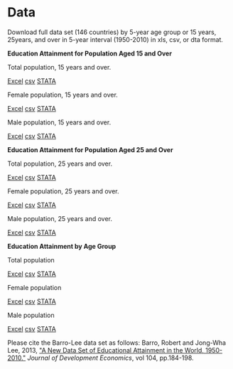 ﻿
# Data

Download full data set (146 countries) by 5-year age group or 15 years, 25years, and over in 5-year interval (1950-2010) in xls, csv, or dta format.

**Education Attainment for Population Aged 15 and Over**
  
Total population, 15 years and over.

[Excel](/BLdata/BL2013_MF1599_v2.2.xls) [csv](/BLdata/BL2013_MF1599_v2.2.csv) [STATA](/BLdata/BL2013_MF1599_v2.2.dta)

Female population, 15 years and over.

[Excel](/BLdata/BL2013_F1599_v2.2.xls) [csv](/BLdata/BL2013_F1599_v2.2.csv) [STATA](/BLdata/BL2013_F1599_v2.2.dta) 

Male population, 15 years and over.

[Excel](/BLdata/BL2013_M1599_v2.2.xls) [csv](/BLdata/BL2013_M1599_v2.2.csv) [STATA](/BLdata/BL2013_M1599_v2.2.dta)

**Education Attainment for Population Aged 25 and Over**

Total population, 25 years and over.

[Excel](/BLdata/BL2013_MF2599_v2.2.xls) [csv](/BLdata/BL2013_MF2599_v2.2.csv) [STATA](/BLdata/BL2013_MF2599_v2.2.dta)

Female population, 25 years and over.

[Excel](/BLdata/BL2013_F2599_v2.2.xls) [csv](/BLdata/BL2013_F2599_v2.2.csv) [STATA](/BLdata/BL2013_F2599_v2.2.dta) 

Male population, 25 years and over.

[Excel](/BLdata/BL2013_M2599_v2.2.xls) [csv](/BLdata/BL2013_M2599_v2.2.csv) [STATA](/BLdata/BL2013_M2599_v2.2.dta)

**Education Attainment by Age Group**

Total population

[Excel](/BLdata/BL2013_MF_v2.2.xls) [csv](/BLdata/BL2013_MF_v2.2.csv) [STATA](/BLdata/BL2013_MF_v2.2.dta)

Female population

[Excel](/BLdata/BL2013_F_v2.2.xls) [csv](/BLdata/BL2013_F_v2.2.csv) [STATA](/BLdata/BL2013_F_v2.2.dta) 

Male population

[Excel](/BLdata/BL2013_M_v2.2.xls) [csv](/BLdata/BL2013_M_v2.2.csv) [STATA](/BLdata/BL2013_M_v2.2.dta)

Please cite the Barro-Lee data set as follows:
Barro, Robert and Jong-Wha Lee, 2013, ["A New Data Set of Educational Attainment in the World, 1950-2010."](http://www.sciencedirect.com/science/article/pii/S0304387812000855)  _Journal of Development Economics_, vol 104, pp.184-198.
